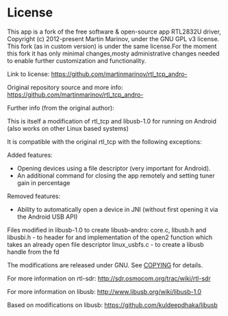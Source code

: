 # License

This app is a fork of the free software & open-source app RTL2832U driver, Copyright (c) 2012-present Martin Marinov, under the GNU GPL v3 license. This fork (as in custom version) is under the same license.For the moment this fork it has only minimal changes,mosty administrative changes needed to enable further customization and functionality.

Link to license: https://github.com/martinmarinov/rtl_tcp_andro-

Original repository source and more info: https://github.com/martinmarinov/rtl_tcp_andro-


Further info (from the original author):

This is itself a modification of rtl_tcp and libusb-1.0 for running on Android (also works on other Linux based systems) 
 
It is compatible with the original rtl_tcp with the following exceptions: 
 
Added features: 
 - Opening devices using a file descriptor (very important for Android).
 - An additional command for closing the app remotely and setting tuner gain in percentage

 Removed features:
 - Ability to automatically open a device in JNI (without first opening it via the Android USB API)

Files modified in libusb-1.0 to create libusb-andro: 
 core.c, libusb.h and libusbi.h - to header for and implementation of the open2 function which takes an already open file descriptor 
 linux_usbfs.c - to create a libusb handle from the fd 

The modifications are released under GNU. See [COPYING](/COPYING) for details. 
 
For more information on rtl-sdr: 
http://sdr.osmocom.org/trac/wiki/rtl-sdr 
 
For more information on libusb: 
http://www.libusb.org/wiki/libusb-1.0

Based on modifications on libusb:
https://github.com/kuldeepdhaka/libusb
